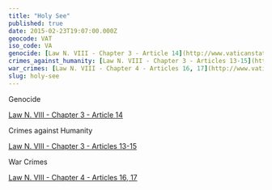 ```yaml
---
title: "Holy See"
published: true
date: 2015-02-23T19:07:00.000Z
geocode: VAT
iso_code: VA
genocide: [Law N. VIII - Chapter 3 - Article 14](http://www.vaticanstate.va/content/dam/vaticanstate/documenti/leggi-e-decreti/Normative-Penali-e-Amministrative/Law%20N.%20VIII%20-%20Supplementary%20Norms%20on%20Criminal%20Law.pdf)
crimes_against_humanity: [Law N. VIII - Chapter 3 - Articles 13-15](http://www.vaticanstate.va/content/dam/vaticanstate/documenti/leggi-e-decreti/Normative-Penali-e-Amministrative/Law%20N.%20VIII%20-%20Supplementary%20Norms%20on%20Criminal%20Law.pdf)
war_crimes: [Law N. VIII - Chapter 4 - Articles 16, 17](http://www.vaticanstate.va/content/dam/vaticanstate/documenti/leggi-e-decreti/Normative-Penali-e-Amministrative/Law%20N.%20VIII%20-%20Supplementary%20Norms%20on%20Criminal%20Law.pdf)
slug: holy-see
---
```

Genocide

[Law N. VIII - Chapter 3 - Article 14](http://www.vaticanstate.va/content/dam/vaticanstate/documenti/leggi-e-decreti/Normative-Penali-e-Amministrative/Law%20N.%20VIII%20-%20Supplementary%20Norms%20on%20Criminal%20Law.pdf)

Crimes against Humanity

[Law N. VIII - Chapter 3 - Articles 13-15](http://www.vaticanstate.va/content/dam/vaticanstate/documenti/leggi-e-decreti/Normative-Penali-e-Amministrative/Law%20N.%20VIII%20-%20Supplementary%20Norms%20on%20Criminal%20Law.pdf)

War Crimes

[Law N. VIII - Chapter 4 - Articles 16, 17](http://www.vaticanstate.va/content/dam/vaticanstate/documenti/leggi-e-decreti/Normative-Penali-e-Amministrative/Law%20N.%20VIII%20-%20Supplementary%20Norms%20on%20Criminal%20Law.pdf)

